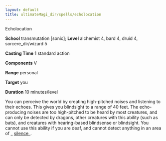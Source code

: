 ```yaml
---
layout: default
title: ultimateMagi_dir/spells/echolocation
---
```

Echolocation

**School** transmutation [sonic]; **Level** alchemist 4, bard 4, druid 4, sorcere_dir/wizard 5

**Casting Time** 1 standard action

**Components** V

**Range** personal

**Target** you

**Duration** 10 minutes/level

You can perceive the world by creating high-pitched noises and listening to their echoes. This gives you blindsight to a range of 40 feet. The echo-producing noises are too high-pitched to be heard by most creatures, and can only be detected by dragons, other creatures with this ability (such as bats), and creatures with hearing-based blindsense or blindsight. You cannot use this ability if you are deaf, and cannot detect anything in an area of _ [silence](spell_dir/silence#_silence)_.

